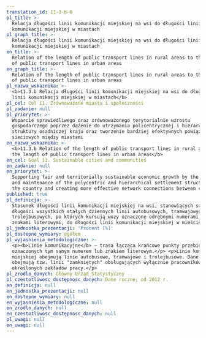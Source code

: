 ```yaml
---
translation_id: 11-3-b-0
pl_title: >-
  Relacja długości linii komunikacji miejskiej na wsi do długości linii
  komunikacji miejskiej w miastach
pl_graph_title: >-
  Relacja długości linii komunikacji miejskiej na wsi do długości linii
  komunikacji miejskiej w miastach
en_title: >-
  Relation of the length of public transport lines in rural areas to the length
  of public transport lines in urban areas
en_graph_title: >-
  Relation of the length of public transport lines in rural areas to the length
  of public transport lines in urban areas
pl_nazwa_wskaznika: >-
  <b>11.3.b Relacja długości linii komunikacji miejskiej na wsi do długości
  linii komunikacji miejskiej w miastach</b>
pl_cel: Cel 11. Zrównoważone miasta i społeczności
pl_zadanie: null
pl_priorytet: >-
  Wsparcie sprawiedliwego oraz zrównoważonego terytorialnie wzrostu
  gospodarczego poprzez dążenie do utrzymania policentrycznej i hierarchicznej
  struktury osadniczej kraju oraz tworzenie bardziej efektywnych powiązań
  sieciowych między miastami
en_nazwa_wskaznika: >-
  <b>11.3.b Relation of the length of public transport lines in rural areas to
  the length of public transport lines in urban areas</b>
en_cel: Goal 11. Sustainable cities and communities
en_zadanie: null
en_priorytet: >-
  Supporting fair and territorially sustainable economic growth by the pursuit
  and maintenance of the polycentric and hierarchical settlement structure of
  the country and creating more effective network connections between cities
published: true
pl_definicja: >-
  Stosunek długości linii komunikacji miejskiej na wsi, stanowiących sumę
  długości wszystkich stałych dziennych linii autobusowych, tramwajowych i
  trolejbusowych, po których kursują wozy oznaczone odrębnymi numerami lub
  znakami literowymi, do długości linii komunikacji miejskiej w mieście.
pl_jednostka_prezentacji: 'Procent [%]'
pl_dostepne_wymiary: ogółem
pl_wyjasnienia_metodologiczne: >-
  <p><b>Linie komunikacyjne</b> – trasa łącząca krańcowe punkty przebiegu wozów
  oznaczonych tym samym numerem lub znakiem literowym.</p> <p>Linie komunikacji
  miejskiej obejmują linie autobusowe, tramwajowe i trolejbusowe. Dane nie
  obejmują tzw. linii "zamkniętych" obsługujących wyłącznie pracowników
  określonych zakładów pracy.</p>
pl_zrodlo_danych: Główny Urząd Statystyczny
pl_czestotliwosc_dostępnosc_danych: Dane roczne; od 2012 r.
en_definicja: null
en_jednostka_prezentacji: null
en_dostepne_wymiary: null
en_wyjasnienia_metodologiczne: null
en_zrodlo_danych: null
en_czestotliwosc_dostępnosc_danych: null
pl_uwagi: null
en_uwagi: null
---
```

